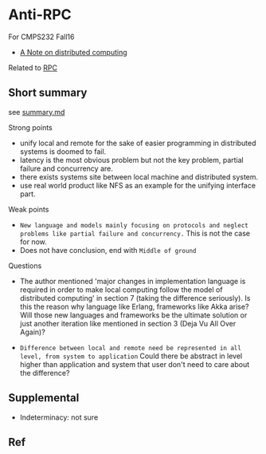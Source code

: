 # Anti-RPC

For CMPS232 Fall16

- [A Note on distributed computing](http://citeseerx.ist.psu.edu/viewdoc/summary?doi=10.1.1.41.7628)

Related to [RPC](../rpc)

## Short summary

see [summary.md](summary.md)

Strong points

- unify local and remote for the sake of easier programming in distributed systems is doomed to fail.
- latency is the most obvious problem but not the key problem, partial failure and concurrency are.
- there exists systems site between local machine and distributed system.
- use real world product like NFS as an example for the unifying interface part.

Weak points

- `New language and models mainly focusing on protocols and neglect problems like partial failure and concurrency.` This is not the case for now.
- Does not have conclusion, end with `Middle of ground`

Questions

- The author mentioned 'major changes in implementation language is required in order to make local computing follow the model of distributed computing' in section 7 (taking the difference seriously). Is this the reason why language like Erlang, frameworks like Akka arise? Will those new languages and frameworks be the ultimate solution or just another iteration like mentioned in section 3 (Deja Vu All Over Again)?

- `Difference between local and remote need be represented in all level, from system to application` Could there be abstract in level higher than application and system that user don't need to care about the difference?


## Supplemental

- Indeterminacy: not sure

## Ref
